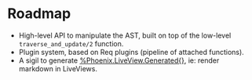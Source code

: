 # Roadmap

- High-level API to manipulate the AST, built on top of the low-level `traverse_and_update/2` function.
- Plugin system, based on Req plugins (pipeline of attached functions).
- A sigil to generate [%Phoenix.LiveView.Generated{}](https://hexdocs.pm/phoenix_live_view/Phoenix.LiveView.Rendered.html), ie: render markdown in LiveViews.